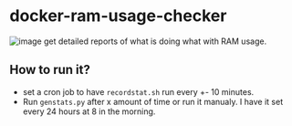 # docker-ram-usage-checker
![image](https://user-images.githubusercontent.com/3063928/52045886-bcadf900-2545-11e9-8cf5-d65381433072.png)
get detailed reports of what is doing what with RAM usage.

## How to run it?
  - set a cron job to have ```recordstat.sh``` run every +- 10 minutes.
  - Run ```genstats.py``` after x amount of time or run it manualy. I have it set every 24 hours at 8 in the morning.

